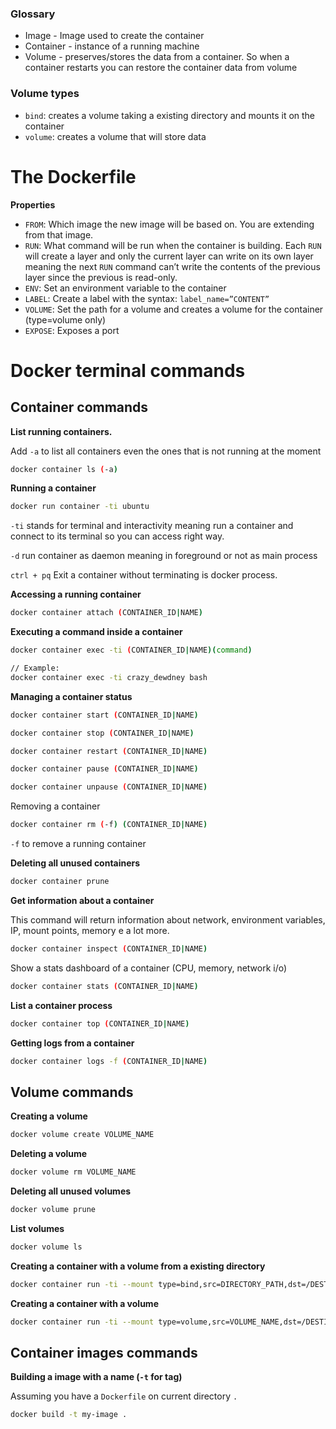 ### Glossary

- Image - Image used to create the container
- Container - instance of a running machine
- Volume - preserves/stores the data from a container. So when a container restarts you can restore the container data from volume

### Volume types

- `bind`: creates a volume taking a existing directory and mounts it on the container
- `volume`: creates a volume that will store data

# The Dockerfile

**Properties**

- `FROM`: Which image the new image will be based on. You are extending from that image.
- `RUN`: What command will be run when the container is building. Each `RUN` will create a layer and only the current layer can write on its own layer meaning the next `RUN` command can’t write the contents of the previous layer since the previous is read-only.
- `ENV`: Set an environment variable to the container
- `LABEL`: Create a label with the syntax: `label_name=”CONTENT”`
- `VOLUME`: Set the path for a volume and creates a volume for the container (type=volume only)
- `EXPOSE`: Exposes a port

# Docker terminal commands

## Container commands

**List running containers.**

Add `-a` to list all containers even the ones that is not running at the moment

```bash
docker container ls (-a)
```

**Running a container**

```bash
docker run container -ti ubuntu
```

`-ti` stands for terminal and interactivity meaning run a container and connect to its terminal so you can access right way.

`-d` run container as daemon meaning in foreground or not as main process

`ctrl + pq` Exit a container without terminating is docker process.

**Accessing a running container**

```bash
docker container attach (CONTAINER_ID|NAME)
```

**Executing a command inside a container**

```bash
docker container exec -ti (CONTAINER_ID|NAME)(command)

// Example:
docker container exec -ti crazy_dewdney bash
```

**Managing a container status**

```bash
docker container start (CONTAINER_ID|NAME)

docker container stop (CONTAINER_ID|NAME)

docker container restart (CONTAINER_ID|NAME)

docker container pause (CONTAINER_ID|NAME)

docker container unpause (CONTAINER_ID|NAME)
```

Removing a container

```bash
docker container rm (-f) (CONTAINER_ID|NAME)
```

`-f` to remove a running container

**Deleting all unused containers**

```bash
docker container prune
```

**Get information about a container**

This command will return information about network, environment variables, IP, mount points, memory e a lot more.

```bash
docker container inspect (CONTAINER_ID|NAME)
```

Show a stats dashboard of a container (CPU, memory, network i/o)

```bash
docker container stats (CONTAINER_ID|NAME)
```

**List a container process**

```bash
docker container top (CONTAINER_ID|NAME)
```

**Getting logs from a container**

```bash
docker container logs -f (CONTAINER_ID|NAME)
```

## Volume commands

**Creating a volume**

```bash
docker volume create VOLUME_NAME
```

**Deleting a volume**

```bash
docker volume rm VOLUME_NAME
```

**Deleting all unused volumes**

```bash
docker volume prune
```

**List volumes**

```bash
docker volume ls
```

**Creating a container with a volume from a existing directory**

```bash
docker container run -ti --mount type=bind,src=DIRECTORY_PATH,dst=/DESTINATION_PATH
```

**Creating a container with a volume**

```bash
docker container run -ti --mount type=volume,src=VOLUME_NAME,dst=/DESTINATION_PATH
```

## Container images commands

**Building a image with a name (`-t` for tag)**

Assuming you have a `Dockerfile` on current directory `.`

```bash
docker build -t my-image .
```
